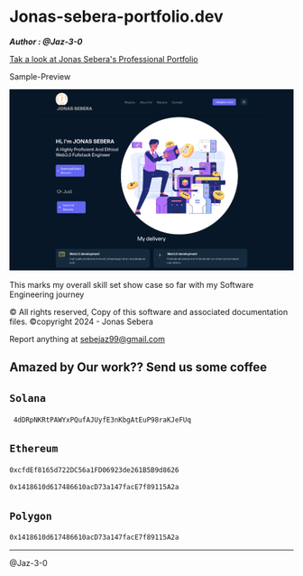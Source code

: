 # Jonas-sebera-portfolio.dev

_**Author : @Jaz-3-0**_

[Tak a look at Jonas Sebera's Professional Portfolio](https://jonas-sebera.vercel.app)

Sample-Preview

![portfolio-sample-preview](localhost_3000.png)

This marks my overall skill set show case so far with my Software Engineering journey

&#169; All rights reserved, Copy of this software and associated documentation files.
&#169;copyright 2024 - Jonas Sebera

Report anything at <sebejaz99@gmail.com>

## **Amazed by Our work?? Send us some coffee**

## `Solana`

```sh
 4dDRpNKRtPAWYxPQufAJUyfE3nKbgAtEuP98raKJeFUq
```

## `Ethereum`

```sh
0xcfdEf8165d722DC56a1FD06923de261B5B9d8626
```

```sh
0x1418610d617486610acD73a147facE7f89115A2a
```

## `Polygon`

```sh
0x1418610d617486610acD73a147facE7f89115A2a
```

--------------------

@Jaz-3-0
